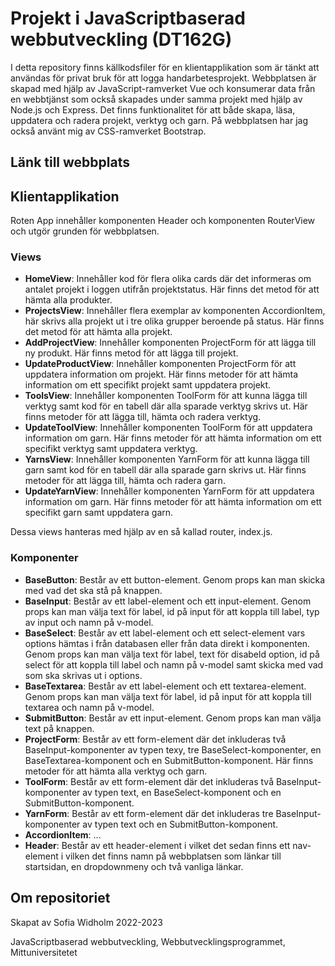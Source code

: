 # Projekt i JavaScriptbaserad webbutveckling (DT162G)
I detta repository finns källkodsfiler för en klientapplikation som är tänkt att användas för privat bruk för att logga handarbetesprojekt. Webbplatsen är skapad med hjälp av JavaScript-ramverket Vue och konsumerar data från en webbtjänst som också skapades under samma projekt med hjälp av Node.js och Express. Det finns funktionalitet för att både skapa, läsa, uppdatera och radera projekt, verktyg och garn.  På webbplatsen har jag också använt mig av CSS-ramverket Bootstrap.

## Länk till webbplats

## Klientapplikation
Roten App innehåller komponenten Header och komponenten RouterView och utgör grunden för webbplatsen.

### Views
- **HomeView**: Innehåller kod för flera olika cards där det informeras om antalet projekt i loggen utifrån projektstatus. Här finns det metod för att hämta alla produkter.
- **ProjectsView**: Innehåller flera exemplar av komponenten AccordionItem, här skrivs alla projekt ut i tre olika grupper beroende på status. Här finns det metod för att hämta alla projekt.
- **AddProjectView**: Innehåller komponenten ProjectForm för att lägga till ny produkt. Här finns metod för att lägga till projekt.
- **UpdateProductView**: Innehåller komponenten ProjectForm för att uppdatera information om projekt. Här finns metoder för att hämta information om ett specifikt projekt samt uppdatera projekt.
- **ToolsView**: Innehåller komponenten ToolForm för att kunna lägga till verktyg samt kod för en tabell där alla sparade verktyg skrivs ut. Här finns metoder för att lägga till, hämta och radera verktyg.
- **UpdateToolView**: Innehåller komponenten ToolForm för att uppdatera information om garn. Här finns metoder för att hämta information om ett specifikt verktyg samt uppdatera verktyg.
- **YarnsView**: Innehåller komponenten YarnForm för att kunna lägga till garn samt kod för en tabell där alla sparade garn skrivs ut. Här finns metoder för att lägga till, hämta och radera garn.
- **UpdateYarnView**: Innehåller komponenten YarnForm för att uppdatera information om garn. Här finns metoder för att hämta information om ett specifikt garn samt uppdatera garn.

Dessa views hanteras med hjälp av en så kallad router, index.js.

### Komponenter
- **BaseButton**: Består av ett button-element. Genom props kan man skicka med vad det ska stå på knappen.
- **BaseInput**: Består av ett label-element och ett input-element. Genom props kan man välja text för label, id på input för att koppla till label, typ av input och namn på v-model.
- **BaseSelect**: Består av ett label-element och ett select-element vars options hämtas i från databasen eller från data direkt i komponenten. Genom props kan man välja text för label, text för disabeld option, id på select för att koppla till label och namn på v-model samt skicka med vad som ska skrivas ut i options.
- **BaseTextarea**: Består av ett label-element och ett textarea-element. Genom props kan man välja text för label, id på input för att koppla till textarea och namn på v-model.
- **SubmitButton**: Består av ett input-element. Genom props kan man välja text på knappen.
- **ProjectForm**: Består av ett form-element där det inkluderas två BaseInput-komponenter av typen texy, tre BaseSelect-komponenter, en BaseTextarea-komponent och en SubmitButton-komponent. Här finns metoder för att hämta alla verktyg och garn.  
- **ToolForm**: Består av ett form-element där det inkluderas två BaseInput-komponenter av typen text, en BaseSelect-komponent och en SubmitButton-komponent.
- **YarnForm**: Består av ett form-element där det inkluderas tre BaseInput-komponenter av typen text och en SubmitButton-komponent.
- **AccordionItem**: ...
- **Header**: Består av ett header-element i vilket det sedan finns ett nav-element i vilken det finns namn på webbplatsen som länkar till startsidan, en dropdownmeny och två vanliga länkar.

## Om repositoriet
Skapat av Sofia Widholm 2022-2023

JavaScriptbaserad webbutveckling, Webbutvecklingsprogrammet, Mittuniversitetet
